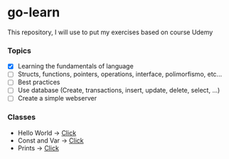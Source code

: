 # go-learn
This repository, I will use to put my exercises based on course Udemy


### Topics
- [x] Learning the fundamentals of language
- [ ] Structs, functions, pointers, operations, interface, polimorfismo, etc...
- [ ] Best practices
- [ ] Use database (Create, transactions, insert, update, delete, select, ...)
- [ ] Create a simple webserver
 
### Classes 
- Hello World -> [Click](https://github.com/renanbastos93/go-learn/blob/master/course/hello_world.go)
- Const and Var -> [Click](https://github.com/renanbastos93/go-learn/blob/master/course/const_var.go)
- Prints -> [Click](https://github.com/renanbastos93/go-learn/blob/master/course/prints.go)
